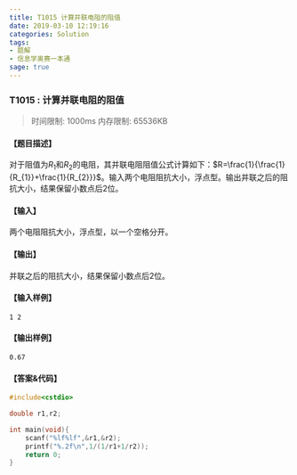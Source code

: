 ```yaml
---
title: T1015 计算并联电阻的阻值
date: 2019-03-10 12:19:16
categories: Solution
tags:
- 题解
- 信息学奥赛一本通
sage: true
---
```


### T1015 : 计算并联电阻的阻值

> 时间限制: $1000 \text{ms}$ 内存限制: $65536 \text{KB}$

<!-- more -->

#### 【题目描述】

对于阻值为$R_{1}$和$R_{2}$的电阻，其并联电阻阻值公式计算如下：$R=\frac{1}{\frac{1}{R_{1}}+\frac{1}{R_{2}}}$。输入两个电阻阻抗大小，浮点型。输出并联之后的阻抗大小，结果保留小数点后$2$位。

#### 【输入】

两个电阻阻抗大小，浮点型，以一个空格分开。

#### 【输出】

并联之后的阻抗大小，结果保留小数点后$2$位。

#### 【输入样例】

```
1 2
```

#### 【输出样例】

```
0.67
```

#### 【答案&代码】

```cpp
#include<cstdio>

double r1,r2;

int main(void){
    scanf("%lf%lf",&r1,&r2);
    printf("%.2f\n",1/(1/r1+1/r2));
    return 0;
}
```
